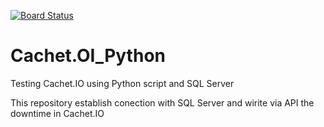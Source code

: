 [![Board Status](https://brujomaldito.visualstudio.com/e4d6dfc1-3506-4c2b-b714-0567db551e50/3be8c22c-2cf1-45f1-a0f0-6dc54ba356e8/_apis/work/boardbadge/4b944396-8d34-4ae5-a382-a7109e1d1aeb)](https://brujomaldito.visualstudio.com/e4d6dfc1-3506-4c2b-b714-0567db551e50/_boards/board/t/3be8c22c-2cf1-45f1-a0f0-6dc54ba356e8/Microsoft.RequirementCategory)
# Cachet.OI_Python
Testing Cachet.IO using Python script  and SQL Server

This repository establish conection with SQL Server and wirite via API the downtime in Cachet.IO

